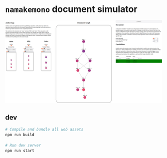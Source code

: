 # `namakemono` document simulator

![screenshot of document graph simulation](/screenshot.png)

## dev

```bash
# Compile and bundle all web assets
npm run build

# Run dev server
npm run start
```